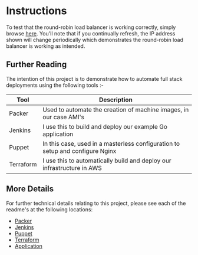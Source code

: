 # Instructions

To test that the round-robin load balancer is working correctly, simply browse [here](http://www.devopper.co.uk/). You'll note that if you continually refresh, the IP address shown will change periodically which demonstrates the round-robin load balancer is working as intended.

## Further Reading

The intention of this project is to demonstrate how to automate full stack deployments using the following tools :-

| Tool | Description |
| ---- | ----------- |
| Packer | Used to automate the creation of machine images, in our case AMI's |
| Jenkins | I use this to build and deploy our example Go application |
| Puppet | In this case, used in a masterless configuration to setup and configure Nginx |
| Terraform | I use this to automatically build and deploy our infrastructure in AWS |

## More Details

For further technical details relating to this project, please see each of the readme's at the following locations:

- [Packer](https://github.com/devopper/basic_stack/tree/master/packer-config)
- [Jenkins](https://github.com/devopper/basic_stack/tree/master/jenkins)
- [Puppet](https://github.com/devopper/basic_stack/tree/master/puppet)
- [Terraform](https://github.com/devopper/basic_stack/tree/master/terraform-config)
- [Application](https://github.com/devopper/basic_stack/tree/master/application)

